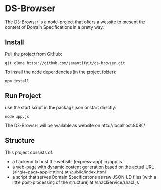 # DS-Browser

The DS-Browser is a node-project that offers a website to present the content of Domain Specifications in a pretty way.

## Install

Pull the project from GitHub:

`git clone https://github.com/semantifyit/ds-browser.git`

To install the node dependencies (in the project folder):

`npm install`

## Run Project

use the start script in the package.json or start directly:

`node app.js`

The DS-Browser will be available as website on http://localhost:8080/

## Structure

This project consists of:
 
* a backend to host the website (express-app) in /app.js
* a web-page with dynamic content generation based on the actual URL (single-page-application) at /public/index.html
* a script that serves Domain Specifications as raw JSON-LD files (with a little post-processing of the structure) at /shaclService/shacl.js


